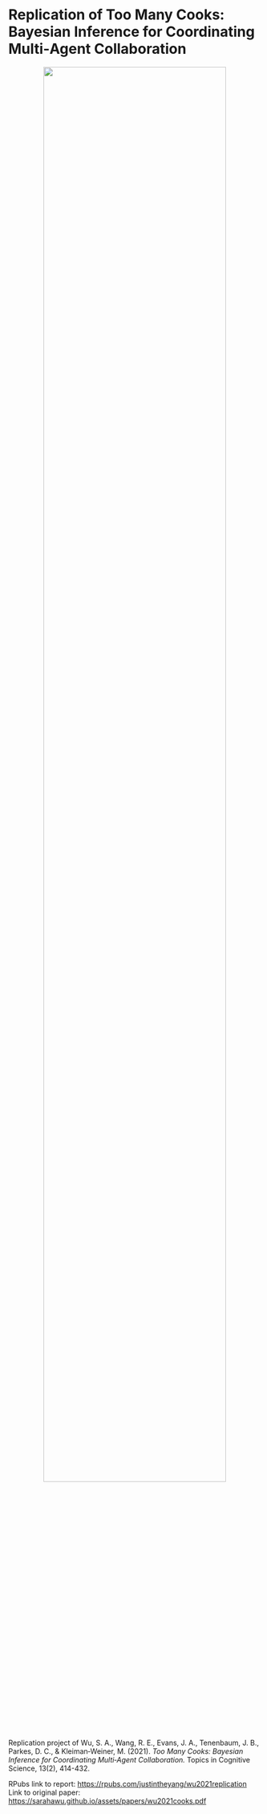 # Replication of Too Many Cooks: Bayesian Inference for Coordinating Multi‐Agent Collaboration

<p align="center" style="font-size: smaller">
  <img width="85%" src="https://github.com/psych251/wu2021/assets/51468707/a491a411-6639-44fb-9692-06f37ad6cd8b"></img><br/>
</p>

Replication project of Wu, S. A., Wang, R. E., Evans, J. A., Tenenbaum, J. B., Parkes, D. C., & Kleiman‐Weiner, M. (2021). *Too Many Cooks: Bayesian Inference for Coordinating Multi‐Agent Collaboration.* Topics in Cognitive Science, 13(2), 414-432.

RPubs link to report: https://rpubs.com/justintheyang/wu2021replication <br>
Link to original paper: https://sarahawu.github.io/assets/papers/wu2021cooks.pdf
